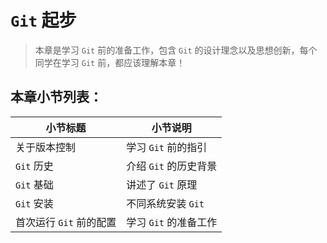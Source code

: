 # `Git` 起步

> 本章是学习 `Git` 前的准备工作，包含 `Git` 的设计理念以及思想创新，每个同学在学习 `Git` 前，都应该理解本章！

## 本章小节列表：

| 小节标题            | 小节说明           |
| --------------- | -------------- |
| 关于版本控制          | 学习 `Git` 前的指引  |
| `Git` 历史        | 介绍 `Git` 的历史背景 |
| `Git` 基础        | 讲述了 `Git` 原理   |
| `Git` 安装        | 不同系统安装 `Git`   |
| 首次运行 `Git` 前的配置 | 学习 `Git` 的准备工作 |

